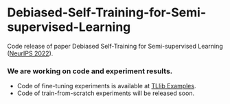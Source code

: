 # Debiased-Self-Training-for-Semi-supervised-Learning
Code release of paper Debiased Self-Training for Semi-supervised Learning ([NeurIPS 2022](https://arxiv.org/abs/2202.07136)).



### We are working on code and experiment results.

- Code of fine-tuning experiments is available at [TLlib Examples](https://github.com/thuml/Transfer-Learning-Library/tree/master/examples/semi_supervised_learning/image_classification).
- Code of train-from-scratch experiments will be released soon.

